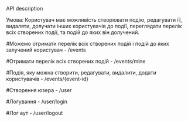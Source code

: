 API description

Умова: Користувач має можливість створювати подію, редагувати її, видаляти, долучати інших користувачів до події, переглядати перелік всіх створених події, та подій до яких він долучений.

#Можемо отримати перелік всіх створених подій і подій до яких залучений користувач  - /events

#Отримати перелік всіх створених подій - /events/mine 

#Подія, яку можна створити, редагувати, видалити, додати користувачів - /events/{event-id}

#Створення юзера - /user 

#Логування - /user/login

#Лог аут - /user/logout
